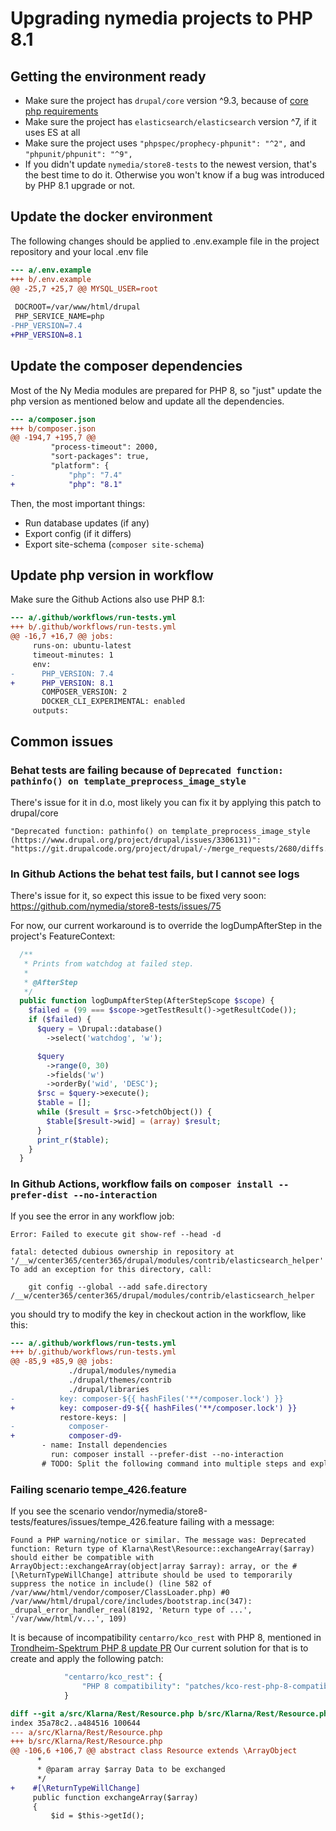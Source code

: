 # Upgrading nymedia projects to PHP 8.1

## Getting the environment ready

- Make sure the project has `drupal/core` version ^9.3, because of [core php requirements](https://www.drupal.org/docs/getting-started/system-requirements/php-requirements) 
- Make sure the project has `elasticsearch/elasticsearch` version ^7, if it uses ES at all
- Make sure the project uses `"phpspec/prophecy-phpunit": "^2",` and `"phpunit/phpunit": "^9",`
- If you didn't update `nymedia/store8-tests` to the newest version, that's the best time to do it. Otherwise you won't know if a bug was introduced by PHP 8.1 upgrade or not.

## Update the docker environment

The following changes should be applied to .env.example file in the project repository and your local .env file
```diff
--- a/.env.example
+++ b/.env.example
@@ -25,7 +25,7 @@ MYSQL_USER=root
 
 DOCROOT=/var/www/html/drupal
 PHP_SERVICE_NAME=php
-PHP_VERSION=7.4
+PHP_VERSION=8.1
```


## Update the composer dependencies

Most of the Ny Media modules are prepared for PHP 8, so "just" update the php version as mentioned below
and update all the dependencies.
```diff
--- a/composer.json
+++ b/composer.json
@@ -194,7 +195,7 @@
         "process-timeout": 2000,
         "sort-packages": true,
         "platform": {
-            "php": "7.4"
+            "php": "8.1"
```

Then, the most important things:
- Run database updates (if any)
- Export config (if it differs)
- Export site-schema (`composer site-schema`)

## Update php version in workflow

Make sure the Github Actions also use PHP 8.1:
```diff
--- a/.github/workflows/run-tests.yml
+++ b/.github/workflows/run-tests.yml
@@ -16,7 +16,7 @@ jobs:
     runs-on: ubuntu-latest
     timeout-minutes: 1
     env:
-      PHP_VERSION: 7.4
+      PHP_VERSION: 8.1
       COMPOSER_VERSION: 2
       DOCKER_CLI_EXPERIMENTAL: enabled
     outputs:
```


## Common issues

### Behat tests are failing because of `Deprecated function: pathinfo() on template_preprocess_image_style`

There's issue for it in d.o, most likely you can fix it by applying this patch to drupal/core
```
"Deprecated function: pathinfo() on template_preprocess_image_style (https://www.drupal.org/project/drupal/issues/3306131)": "https://git.drupalcode.org/project/drupal/-/merge_requests/2680/diffs.patch"
```


### In Github Actions the behat test fails, but I cannot see logs

There's issue for it, so expect this issue to be fixed very soon: https://github.com/nymedia/store8-tests/issues/75

For now, our current workaround is to override the logDumpAfterStep in the project's FeatureContext:

```php
  /**
   * Prints from watchdog at failed step.
   *
   * @AfterStep
   */
  public function logDumpAfterStep(AfterStepScope $scope) {
    $failed = (99 === $scope->getTestResult()->getResultCode());
    if ($failed) {
      $query = \Drupal::database()
        ->select('watchdog', 'w');

      $query
        ->range(0, 30)
        ->fields('w')
        ->orderBy('wid', 'DESC');
      $rsc = $query->execute();
      $table = [];
      while ($result = $rsc->fetchObject()) {
        $table[$result->wid] = (array) $result;
      }
      print_r($table);
    }
  }

```


### In Github Actions, workflow fails on `composer install --prefer-dist --no-interaction`

If you see the error in any workflow job:
```
Error: Failed to execute git show-ref --head -d

fatal: detected dubious ownership in repository at '/__w/center365/center365/drupal/modules/contrib/elasticsearch_helper'
To add an exception for this directory, call:

	git config --global --add safe.directory /__w/center365/center365/drupal/modules/contrib/elasticsearch_helper
```

you should try to modify the key in checkout action in the workflow, like this:

```diff
--- a/.github/workflows/run-tests.yml
+++ b/.github/workflows/run-tests.yml
@@ -85,9 +85,9 @@ jobs:
             ./drupal/modules/nymedia
             ./drupal/themes/contrib
             ./drupal/libraries
-          key: composer-${{ hashFiles('**/composer.lock') }}
+          key: composer-d9-${{ hashFiles('**/composer.lock') }}
           restore-keys: |
-            composer-
+            composer-d9-
       - name: Install dependencies
         run: composer install --prefer-dist --no-interaction
       # TODO: Split the following command into multiple steps and explicitly call each test suite (composer validate, phpcs, phpunit, etc)

```

### Failing scenario tempe_426.feature

If you see the scenario vendor/nymedia/store8-tests/features/issues/tempe_426.feature failing with a message:
```
Found a PHP warning/notice or similar. The message was: Deprecated function: Return type of Klarna\Rest\Resource::exchangeArray($array) should either be compatible with ArrayObject::exchangeArray(object|array $array): array, or the #[\ReturnTypeWillChange] attribute should be used to temporarily suppress the notice in include() (line 582 of /var/www/html/vendor/composer/ClassLoader.php) #0 /var/www/html/drupal/core/includes/bootstrap.inc(347): _drupal_error_handler_real(8192, 'Return type of ...', '/var/www/html/v...', 109)
```

It is because of incompatibility `centarro/kco_rest` with PHP 8, mentioned in [Trondheim-Spektrum PHP 8 update PR](https://github.com/nymedia/trondheim-spektrum/pull/10#issuecomment-1514560726)
Our current solution for that is to create and apply the following patch:
```php
            "centarro/kco_rest": {
                "PHP 8 compatibility": "patches/kco-rest-php-8-compatibility.patch"
            }
```

```diff
diff --git a/src/Klarna/Rest/Resource.php b/src/Klarna/Rest/Resource.php
index 35a78c2..a484516 100644
--- a/src/Klarna/Rest/Resource.php
+++ b/src/Klarna/Rest/Resource.php
@@ -106,6 +106,7 @@ abstract class Resource extends \ArrayObject
      * 
      * @param array $array Data to be exchanged
      */
+    #[\ReturnTypeWillChange]
     public function exchangeArray($array)
     {
         $id = $this->getId();

```
